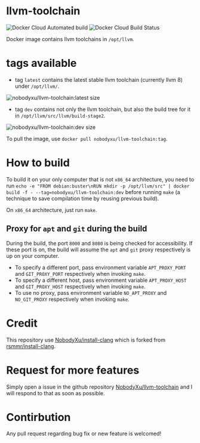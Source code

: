 # llvm-toolchain

![Docker Cloud Automated build](https://img.shields.io/docker/cloud/automated/nobodyxu/llvm-toolchain)
![Docker Cloud Build Status](https://img.shields.io/docker/cloud/build/nobodyxu/llvm-toolchain)

Docker image contains llvm toolchains in `/opt/llvm`.

# tags available

 - tag `latest` contains the latest stable llvm toolchain (currently llvm 8) under `/opt/llvm/`.

 ![nobodyxu/llvm-toolchain:latest size](https://img.shields.io/microbadger/image-size/nobodyxu/llvm-toolchain/latest)
 - tag `dev` contains not only the llvm toolchain, but also the build tree for it in `/opt/llvm/src/llvm/build-stage2`.

 ![nobodyxu/llvm-toolchain:dev size](https://img.shields.io/microbadger/image-size/nobodyxu/llvm-toolchain/dev)

To pull the image, use `docker pull nobodyxu/llvm-toolchain:tag`.

# How to build

To build it on your only computer that is not `x86_64` architecture, you need to run `echo -e "FROM debian:buster\nRUN mkdir -p /opt/llvm/src" | docker build -f - --tag=nobodyxu/llvm-toolchain:dev` before running `make` (a technique to save compilation time by reusing previous build).

On `x86_64` architecture, just run `make`.

## Proxy for `apt` and `git` during the build

During the build, the port `8000` and `8080` is being checked for accessibility. If these port is on, the build will assume the `apt` and `git` proxy respectively is up on your computer.

 - To specify a different port, pass environment variable `APT_PROXY_PORT` and `GIT_PROXY_PORT` respectively when invoking `make`.
 - To specify a different host, pass environment variable `APT_PROXY_HOST` and `GIT_PROXY_HOST` respectively when invoking `make`.
 - To use no proxy, pass environment variable `NO_APT_PROXY` and `NO_GIT_PROXY` respectively when invoking `make`.

# Credit

This repository use [NobodyXu/install-clang](https://github.com/NobodyXu/install-clang) which is forked from [rsmmr/install-clang](https://github.com/rsmmr/install-clang).

# Request for more features

Simply open a issue in the github repository [NobodyXu/llvm-toolchain](https://github.com/NobodyXu/llvm-toolchain) and I will respond to that as soon as possible.

# Contirbution

Any pull request regarding bug fix or new feature is welcomed!
